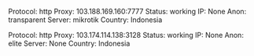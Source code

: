 Protocol: http
Proxy: 103.188.169.160:7777
Status: working
IP: None
Anon: transparent
Server: mikrotik
Country: Indonesia

Protocol: http
Proxy: 103.174.114.138:3128
Status: working
IP: None
Anon: elite
Server: None
Country: Indonesia

